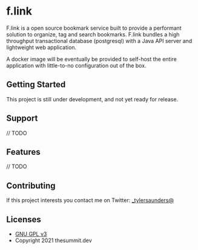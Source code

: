 # f.link

F.link is a open source bookmark service built to provide a performant solution to organize,
tag and search bookmarks. F.link bundles a high throughput transactional database (postgresql)
with a Java API server and lightweight web application.

A docker image will be eventually be provided to self-host the entire application with
little-to-no configuration out of the box.

## Getting Started

This project is still under development, and not yet ready for release.

## Support

// TODO


## Features

// TODO

## Contributing

If this project interests you contact me on Twitter: [_tylersaunders@](https://twitter.com/_tylersaunders)

## Licenses

* [GNU GPL v3](http://www.gnu.org/licenses/gpl.html)
* Copyright 2021 thesummit.dev
